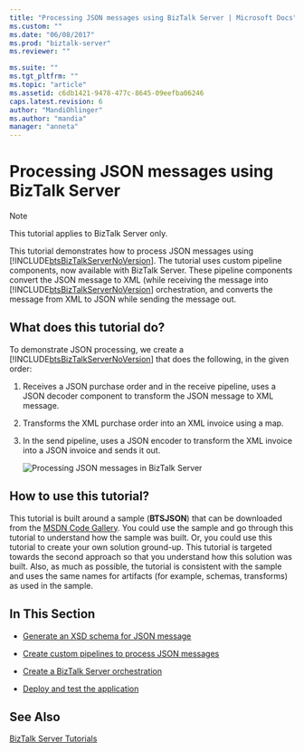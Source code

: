 ```yaml
---
title: "Processing JSON messages using BizTalk Server | Microsoft Docs"
ms.custom: ""
ms.date: "06/08/2017"
ms.prod: "biztalk-server"
ms.reviewer: ""

ms.suite: ""
ms.tgt_pltfrm: ""
ms.topic: "article"
ms.assetid: c6db1421-9478-477c-8645-09eefba06246
caps.latest.revision: 6
author: "MandiOhlinger"
ms.author: "mandia"
manager: "anneta"
---
```

# Processing JSON messages using BizTalk Server
> [!NOTE]
>  This tutorial applies to BizTalk Server only.  
  
 This tutorial demonstrates how to process JSON messages using [!INCLUDE[btsBizTalkServerNoVersion](../includes/btsbiztalkservernoversion-md.md)]. The tutorial uses custom pipeline components, now available with BizTalk Server. These pipeline components convert the JSON message to XML (while receiving the message into [!INCLUDE[btsBizTalkServerNoVersion](../includes/btsbiztalkservernoversion-md.md)] orchestration, and converts the message from XML to JSON while sending the message out.  
  
## What does this tutorial do?  
 To demonstrate JSON processing, we create a [!INCLUDE[btsBizTalkServerNoVersion](../includes/btsbiztalkservernoversion-md.md)] that does the following, in the given order:  
  
1. Receives a JSON purchase order and in the receive pipeline, uses a JSON decoder component to transform the JSON message to XML message.  
  
2. Transforms the XML purchase order into an XML invoice using a map.  
  
3. In the send pipeline, uses a JSON encoder to transform the XML invoice into a JSON invoice and sends it out.  
  
   ![Processing JSON messages in BizTalk Server](../core/media/btsjson-flow.png "BTSJSON_Flow")  
  
## How to use this tutorial?  
 This tutorial is built around a sample (**BTSJSON**) that can be downloaded from the [MSDN Code Gallery](http://go.microsoft.com/fwlink/?LinkId=403197). You could use the sample and go through this tutorial to understand how the sample was built. Or, you could use this tutorial to create your own solution ground-up. This tutorial is targeted towards the second approach so that you understand how this solution was built. Also, as much as possible, the tutorial is consistent with the sample and uses the same names for artifacts (for example, schemas, transforms) as used in the sample.  
  
## In This Section  
  
-   [Generate an XSD schema for JSON message](../core/generate-an-xsd-schema-for-json-message.md)  
  
-   [Create custom pipelines to process JSON messages](../core/create-custom-pipelines-to-process-json-messages.md)  
  
-   [Create a BizTalk Server orchestration](../core/create-a-biztalk-server-orchestration.md)  
  
-   [Deploy and test the application](../core/deploy-and-test-the-application.md)  
  
## See Also  
 [BizTalk Server Tutorials](../core/biztalk-server-tutorials.md)